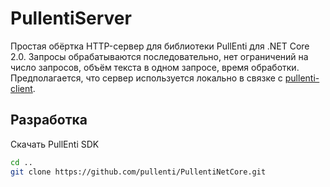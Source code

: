 # PullentiServer

Простая обёртка HTTP-сервер для библиотеки PullEnti для .NET Core 2.0. Запросы обрабатываются последовательно, нет ограничений на число запросов, объём текста в одном запросе, время обработки. Предполагается, что сервер используется локально в связке с [pullenti-client](https://github.com/pullenti/pullenti-client). 

## Разработка

Скачать PullEnti SDK

```bash
cd ..
git clone https://github.com/pullenti/PullentiNetCore.git
```

